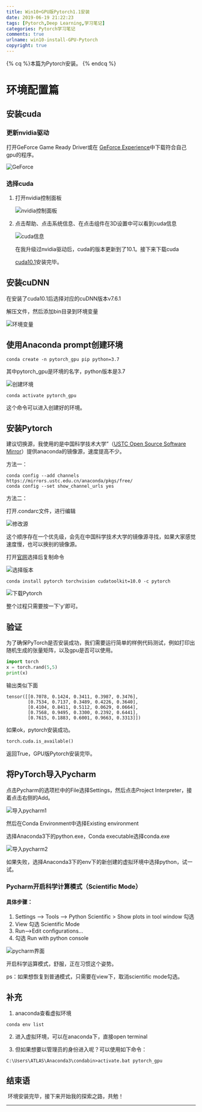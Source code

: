 ```yaml
---
title: Win10+GPU版Pytorch1.1安装
date: 2019-06-19 21:22:23
tags: [Pytorch,Deep Learning,学习笔记]
categories: Pytorch学习笔记
comments: true
urlname: win10-install-GPU-Pytorch
copyright: true
---
```




{% cq %}本篇为Pytorch安装。 {% endcq %}

<!--more-->



# 环境配置篇

## 安装cuda



### 更新nvidia驱动

打开GeForce Game Ready Driver或在 [GeForce  Experience](https://www.geforce.cn/drivers)中下载符合自己gpu的程序。

![GeForce](Win10-GPU版Pytorch1-1安装/GeForce.png)



### 选择cuda 

1. 打开nvidia控制面板

   ![nvidia控制面板](Win10-GPU版Pytorch1-1安装/nvidia控制面板.png)



2. 点击帮助、点击系统信息、在点击组件在3D设置中可以看到cuda信息

   ![cuda信息](Win10-GPU版Pytorch1-1安装/cuda信息.png)

   在我升级过nvidia驱动后，cuda的版本更新到了10.1。接下来下载cuda

   [cuda10.1](https://developer.nvidia.com/cuda-downloads?target_os=Windows&target_arch=x86_64&target_version=10&target_type=exelocal)安装完毕。

   

## 安装cuDNN



在安装了cuda10.1后选择对应的cuDNN版本v7.6.1

解压文件，然后添加bin目录到环境变量

![环境变量](Win10-GPU版Pytorch1-1安装/环境变量.png)





## 使用Anaconda prompt创建环境

```
conda create -n pytorch_gpu pip python=3.7
```

其中pytorch_gpu是环境的名字，python版本是3.7

![创建环境](Win10-GPU版Pytorch1-1安装/创建环境.png)



```
conda activate pytorch_gpu
```

这个命令可以进入创建好的环境。



## 安装Pytorch 

建议切换源，我使用的是中国科学技术大学”（[USTC Open Source Software Mirror](https://link.zhihu.com/?target=http%3A//mirrors.ustc.edu.cn/)）提供anaconda的镜像源，速度提高不少。

方法一：

```
conda config --add channels https://mirrors.ustc.edu.cn/anaconda/pkgs/free/
conda config --set show_channel_urls yes
```

方法二：

打开.condarc文件，进行编辑

![修改源](Win10-GPU版Pytorch1-1安装/修改源.png)

这个顺序存在一个优先级，会先在中国科学技术大学的镜像源寻找，如果大家感觉速度慢，也可以换别的镜像源。



打开[官网](<https://pytorch.org/get-started/locally/>)选择后复制命令

![选择版本](Win10-GPU版Pytorch1-1安装/选择版本.png)

```
conda install pytorch torchvision cudatoolkit=10.0 -c pytorch
```

![下载Pytorch](Win10-GPU版Pytorch1-1安装/下载Pytorch.png)

整个过程只需要按一下'y'即可。



## 验证

为了确保PyTorch是否安装成功，我们需要运行简单的样例代码测试，例如打印出随机生成的张量矩阵，以及gpu是否可以使用。

```python
import torch
x = torch.rand(5,5)
print(x)
```

输出类似下面

```
tensor([[0.7078, 0.1424, 0.3411, 0.3987, 0.3476],
        [0.7534, 0.7137, 0.3489, 0.4226, 0.3640],
        [0.4104, 0.8411, 0.5112, 0.0629, 0.0664],
        [0.7568, 0.9495, 0.3300, 0.2392, 0.6441],
        [0.7615, 0.1883, 0.6001, 0.9663, 0.3313]])
```

如果ok，pytorch安装成功。



```python
torch.cuda.is_available()
```

返回True，GPU版Pytorch安装完毕。



## 将PyTorch导入Pycharm

点击Pycharm的选项栏中的File选择Settings，然后点击Project Interpreter，接着点击右侧的Add。

![导入pycharm1](Win10-GPU版Pytorch1-1安装/导入pycharm1.png)

然后在Conda Environment中选择Existing environment 

选择Anaconda3下的python.exe，Conda executable选择conda.exe

![导入pycharm2](Win10-GPU版Pytorch1-1安装/导入pycharm2.png)

如果失败，选择Anaconda3下的env下的新创建的虚拟环境中选择python，试一试。



### Pycharm开启科学计算模式（Scientific Mode）

#### 具体步骤：

1. Settings –> Tools –> Python Scientific > Show plots in tool window 勾选 
2. View 勾选 Scientific Mode 
3. Run–>Edit configurations… 
4. 勾选 Run with python console

![pycharm界面](Win10-GPU版Pytorch1-1安装/pycharm界面.png)

开启科学运算模式，舒服，正在习惯这个姿势。



ps：如果想恢复到普通模式，只需要在view下，取消scientific mode勾选。



## 补充

1. anaconda查看虚拟环境 

```
conda env list
```



2. 进入虚拟环境，可以在anaconda下，直接open terminal



3. 但如果想要以管理员的身份进入呢？可以使用如下命令：

```
C:\Users\ATLAS\Anaconda3\condabin>activate.bat pytorch_gpu
```



## 结束语

​	环境安装完毕，接下来开始我的探索之路，共勉！





------------------



